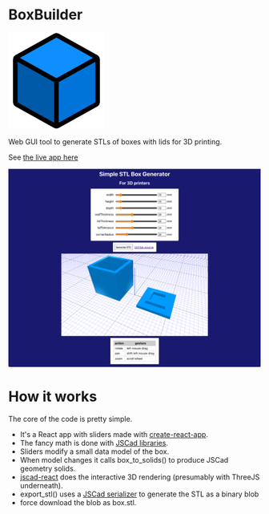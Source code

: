 # BoxBuilder

![logo](public/logo192.png)

Web GUI tool to generate STLs of boxes with lids for 3D printing.

See [the live app here](https://apps.josh.earth/boxbuilder/)

![screenshot](images/stl-box-generator-screenshot.png)

# How it works

The core of the code is pretty simple.

- It's a React app with sliders made with [create-react-app](https://create-react-app.dev).
- The fancy math is done with [JSCad libraries](https://github.com/jscad/OpenJSCAD.org).
- Sliders modify a small data model of the box.
- When model changes it calls box_to_solids() to produce JSCad geometry solids.
- [jscad-react](https://github.com/kenianbei/jscad-react) does the interactive 3D rendering (presumably with ThreeJS underneath).
- export_stl() uses a [JSCad serializer](https://www.npmjs.com/package/@jscad/stl-serializer) to generate the STL as a binary blob
- force download the blob as box.stl.
